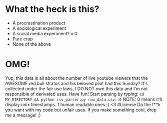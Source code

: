 # What the heck is this?
* A procrastination product
* A sociological experiment
* A social media experiment? o.0
* Pure crap
* None of the above

# OMG!
Yup, this data is all about the number of live youtube viewers that the AWESOME red bull stratos and his beloved pilot had this Sunday?
It's collected under the fair use laws, I DO NOT own this data and I'm not responsible of derivated uses. Have fun!
Start parsing by typing: `cd MY_DIRECTORY && python csv_parser.py raw_data.csv::0` NOTE: 0 means it'll display unix timestamps. 1 human readable ones ;)
<3
#License
Do the f**k you want with my code but unfair uses. If you make something cool, drop me a message! ;)